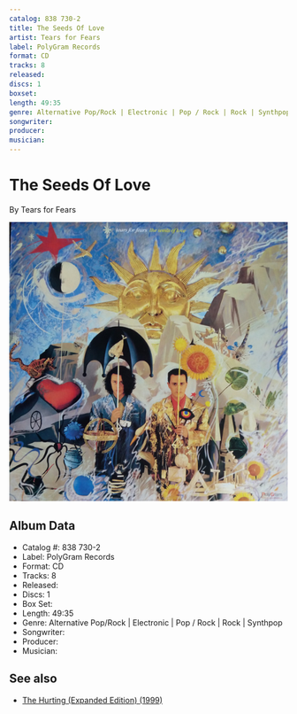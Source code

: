 ```yaml
---
catalog: 838 730-2
title: The Seeds Of Love
artist: Tears for Fears
label: PolyGram Records
format: CD
tracks: 8
released: 
discs: 1
boxset: 
length: 49:35
genre: Alternative Pop/Rock | Electronic | Pop / Rock | Rock | Synthpop
songwriter: 
producer: 
musician: 
---
```


# The Seeds Of Love

By Tears for Fears

![](../../assets/cdcovers/Tears_for_Fears-The_Seeds_Of_Love.png)

## Album Data

- Catalog #: 838 730-2
- Label: PolyGram Records
- Format: CD
- Tracks: 8
- Released: 
- Discs: 1
- Box Set: 
- Length: 49:35
- Genre: Alternative Pop/Rock | Electronic | Pop / Rock | Rock | Synthpop
- Songwriter: 
- Producer: 
- Musician: 


## See also

- [The Hurting (Expanded Edition) (1999)](The_Hurting_Expanded_Edition_1999.md)
